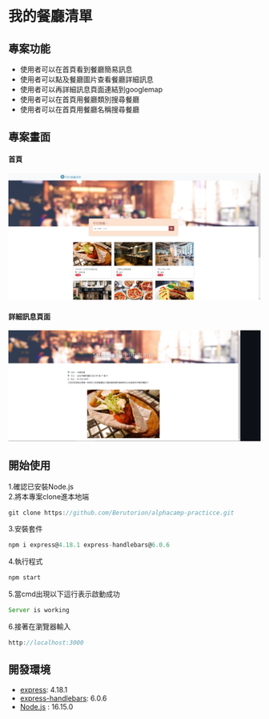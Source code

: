 # 我的餐廳清單
## 專案功能
* 使用者可以在首頁看到餐廳簡易訊息
* 使用者可以點及餐廳圖片查看餐廳詳細訊息
* 使用者可以再詳細訊息頁面連結到googlemap
* 使用者可以在首頁用餐廳類別搜尋餐廳
* 使用者可以在首頁用餐廳名稱搜尋餐廳
## 專案畫面
#### 首頁
![homepage](https://github.com/Berutorion/alphacamp-practicce/blob/master/image/indexpage.PNG)
#### 詳細訊息頁面
![showpage](https://github.com/Berutorion/alphacamp-practicce/blob/master/image/showpage.PNG)
## 開始使用
1.確認已安裝Node.js  
2.將本專案clone進本地端
```js
git clone https://github.com/Berutorion/alphacamp-practicce.git
```
3.安裝套件
```js
npm i express@4.18.1 express-handlebars@6.0.6
```
4.執行程式
```js
npm start
```
5.當cmd出現以下這行表示啟動成功
```js
Server is working
```
6.接著在瀏覽器輸入
```js
http://localhost:3000
```
## 開發環境
 * [express](https://www.npmjs.com/package/express): 4.18.1
 * [express-handlebars](https://www.npmjs.com/package/express-handlebars): 6.0.6  
 * [Node.js](https://nodejs.org/zh-tw/download/) : 16.15.0


